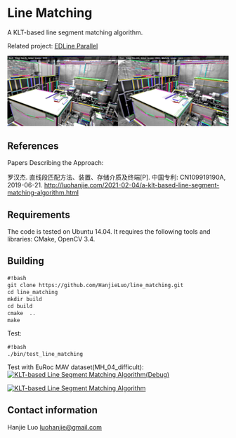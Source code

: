 # Line Matching
A KLT-based line segment matching algorithm.

Related project: [EDLine Parallel](https://github.com/HanjieLuo/EDLine_parallel)

![test image](./data/line_matching_result.png)

## References ## 
Papers Describing the Approach:

罗汉杰. 直线段匹配方法、装置、存储介质及终端[P]. 中国专利: CN109919190A, 2019-06-21.
http://luohanjie.com/2021-02-04/a-klt-based-line-segment-matching-algorithm.html

## Requirements ##
The code is tested on Ubuntu 14.04. It requires the following tools and libraries: CMake, OpenCV 3.4. 

## Building ##

```
#!bash
git clone https://github.com/HanjieLuo/line_matching.git
cd line_matching
mkdir build
cd build
cmake  ..
make
```

Test:

```
#!bash
./bin/test_line_matching
```

Test with EuRoc MAV dataset(MH_04_difficult):  
[![KLT-based Line Segment Matching Algorithm(Debug)](https://res.cloudinary.com/marcomontalbano/image/upload/v1612585399/video_to_markdown/images/youtube--3i1zt2bkSZc-c05b58ac6eb4c4700831b2b3070cd403.jpg)](https://youtu.be/3i1zt2bkSZc "KLT-based Line Segment Matching Algorithm(Debug)")

[![KLT-based Line Segment Matching Algorithm](https://res.cloudinary.com/marcomontalbano/image/upload/v1612585481/video_to_markdown/images/youtube--OQyB3OdJg4w-c05b58ac6eb4c4700831b2b3070cd403.jpg)](https://youtu.be/OQyB3OdJg4w "KLT-based Line Segment Matching Algorithm")

## Contact information ##
Hanjie Luo [luohanjie@gmail.com](mailto:luohanjie@gmail.com)

